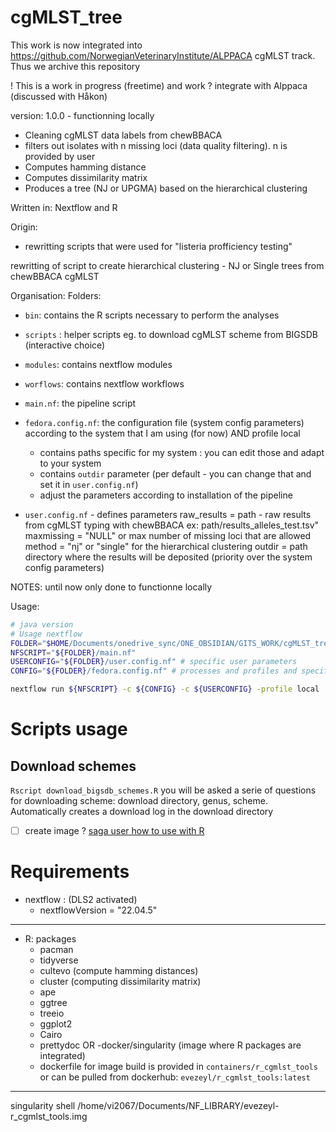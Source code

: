 # cgMLST_tree

This work is now integrated into https://github.com/NorwegianVeterinaryInstitute/ALPPACA cgMLST track.
Thus we archive this repository



! This is a work in progress (freetime) and work
? integrate with Alppaca (discussed with Håkon)

version: 1.0.0 - functionning locally


- Cleaning cgMLST data labels from chewBBACA
- filters out isolates with n missing loci (data quality filtering). n is provided by user
- Computes hamming distance
- Computes dissimilarity matrix
- Produces a tree (NJ or UPGMA) based on the hierarchical clustering

Written in: Nextflow and R

Origin:
- rewritting scripts that were used for "listeria profficiency testing"

rewritting of script to create hierarchical clustering - NJ or Single trees from chewBBACA cgMLST

Organisation:
Folders:
- `bin`: contains the R scripts necessary to perform the analyses
- `scripts` : helper scripts eg. to download cgMLST scheme from BIGSDB (interactive choice)
- `modules`: contains nextflow modules
- `worflows`: contains nextflow workflows

- `main.nf`: the pipeline script
- `fedora.config.nf`: the configuration file (system config parameters) according to the system that I am using (for now) AND profile local  
    - contains paths specific for my system : you can edit those and adapt to your system
    - contains `outdir` parameter (per default - you can change that and set it in `user.config.nf`)
    - adjust the parameters according to installation of the pipeline

- `user.config.nf` - defines parameters
    raw_results = path - raw results from cgMLST typing with chewBBACA ex: path/results_alleles_test.tsv"
    maxmissing = "NULL" or max number of missing loci that are allowed
    method =  "nj" or "single" for the hierarchical clustering
    outdir = path directory where the results will be deposited (priority over the system config parameters)

NOTES: until now only done to functionne locally

Usage:
```bash
# java version
# Usage nextflow
FOLDER="$HOME/Documents/onedrive_sync/ONE_OBSIDIAN/GITS_WORK/cgMLST_tree"
NFSCRIPT="${FOLDER}/main.nf"
USERCONFIG="${FOLDER}/user.config.nf" # specific user parameters
CONFIG="${FOLDER}/fedora.config.nf" # processes and profiles and specific pc/cluster

nextflow run ${NFSCRIPT} -c ${CONFIG} -c ${USERCONFIG} -profile local
```

# Scripts usage
## Download schemes
`Rscript download_bigsdb_schemes.R` you will be asked a serie of questions for
downloading scheme: download directory, genus, scheme.
Automatically creates a download log in the download directory

- [ ] create image ?
[saga user how to use with R](https://documentation.sigma2.no/software/userinstallsw/R.html)

# Requirements
- nextflow : (DLS2 activated)
    - nextflowVersion = "22.04.5"

-------------------
- R: packages
    - pacman
    - tidyverse
    - cultevo (compute hamming distances)
    - cluster (computing dissimilarity matrix)
    - ape
    - ggtree
    - treeio
    - ggplot2
    - Cairo
    - prettydoc
OR
-docker/singularity (image where R packages are integrated)
    - dockerfile for image build is provided in `containers/r_cgmlst_tools`
    or can be pulled from dockerhub: `evezeyl/r_cgmlst_tools:latest`

-------------------

singularity shell /home/vi2067/Documents/NF_LIBRARY/evezeyl-r_cgmlst_tools.img
